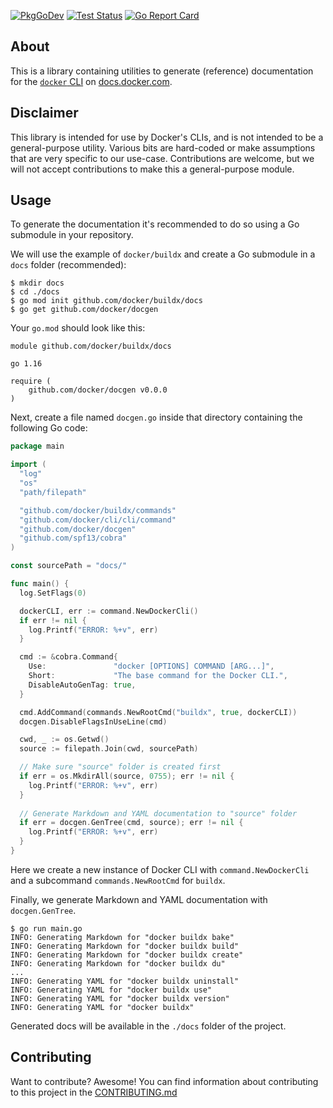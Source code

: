 [![PkgGoDev](https://img.shields.io/badge/go.dev-docs-007d9c?logo=go&logoColor=white&style=flat-square)](https://pkg.go.dev/github.com/docker/docgen)
[![Test Status](https://img.shields.io/github/workflow/status/crazy-max/docgen/build?label=test&logo=github&style=flat-square)](https://github.com/docker/docgen/actions?query=workflow%3Atest)
[![Go Report Card](https://goreportcard.com/badge/github.com/docker/docgen)](https://goreportcard.com/report/github.com/docker/docgen)

## About

This is a library containing utilities to generate (reference) documentation
for the [`docker` CLI](https://github.com/docker/cli) on [docs.docker.com](https://docs.docker.com/reference/).

## Disclaimer

This library is intended for use by Docker's CLIs, and is not intended to be a
general-purpose utility. Various bits are hard-coded or make assumptions that
are very specific to our use-case. Contributions are welcome, but we will not
accept contributions to make this a general-purpose module.

## Usage

To generate the documentation it's recommended to do so using a Go submodule
in your repository.

We will use the example of `docker/buildx` and create a Go submodule in a
`docs` folder (recommended):

```console
$ mkdir docs
$ cd ./docs
$ go mod init github.com/docker/buildx/docs
$ go get github.com/docker/docgen
```

Your `go.mod` should look like this:

```text
module github.com/docker/buildx/docs

go 1.16

require (
	github.com/docker/docgen v0.0.0
)
```

Next, create a file named `docgen.go` inside that directory containing the
following Go code:

```go
package main

import (
  "log"
  "os"
  "path/filepath"

  "github.com/docker/buildx/commands"
  "github.com/docker/cli/cli/command"
  "github.com/docker/docgen"
  "github.com/spf13/cobra"
)

const sourcePath = "docs/"

func main() {
  log.SetFlags(0)

  dockerCLI, err := command.NewDockerCli()
  if err != nil {
    log.Printf("ERROR: %+v", err)
  }

  cmd := &cobra.Command{
    Use:               "docker [OPTIONS] COMMAND [ARG...]",
    Short:             "The base command for the Docker CLI.",
    DisableAutoGenTag: true,
  }

  cmd.AddCommand(commands.NewRootCmd("buildx", true, dockerCLI))
  docgen.DisableFlagsInUseLine(cmd)

  cwd, _ := os.Getwd()
  source := filepath.Join(cwd, sourcePath)

  // Make sure "source" folder is created first
  if err = os.MkdirAll(source, 0755); err != nil {
    log.Printf("ERROR: %+v", err)
  }
  
  // Generate Markdown and YAML documentation to "source" folder
  if err = docgen.GenTree(cmd, source); err != nil {
    log.Printf("ERROR: %+v", err)
  }
}
```

Here we create a new instance of Docker CLI with `command.NewDockerCli` and a
subcommand `commands.NewRootCmd` for `buildx`.

Finally, we generate Markdown and YAML documentation with `docgen.GenTree`.

```console
$ go run main.go
INFO: Generating Markdown for "docker buildx bake"
INFO: Generating Markdown for "docker buildx build"
INFO: Generating Markdown for "docker buildx create"
INFO: Generating Markdown for "docker buildx du"
...
INFO: Generating YAML for "docker buildx uninstall"
INFO: Generating YAML for "docker buildx use"
INFO: Generating YAML for "docker buildx version"
INFO: Generating YAML for "docker buildx"
```

Generated docs will be available in the `./docs` folder of the project.

## Contributing

Want to contribute? Awesome! You can find information about contributing to
this project in the [CONTRIBUTING.md](/.github/CONTRIBUTING.md)
